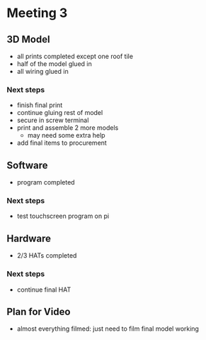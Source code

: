 # Meeting 3

## 3D Model
- all prints completed except one roof tile
- half of the model glued in
- all wiring glued in

### Next steps
- finish final print
- continue gluing rest of model
- secure in screw terminal
- print and assemble 2 more models
  - may need some extra help
- add final items to procurement

## Software
- program completed

### Next steps
- test touchscreen program on pi

## Hardware
- 2/3 HATs completed

### Next steps
- continue final HAT

## Plan for Video
- almost everything filmed: just need to film final model working
  
